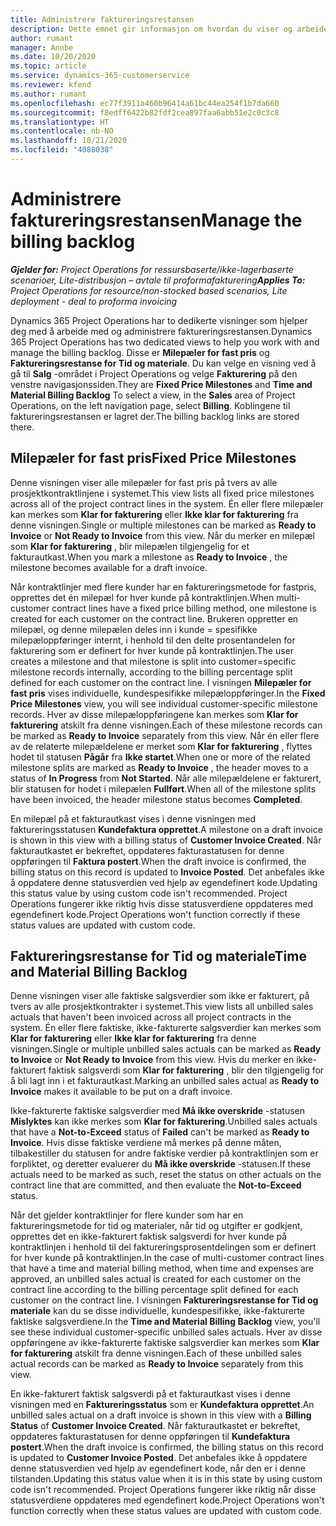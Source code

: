 ```yaml
---
title: Administrere faktureringsrestansen
description: Dette emnet gir informasjon om hvordan du viser og arbeider med faktureringsrestansen i Project Operations.
author: rumant
manager: Annbe
ms.date: 10/20/2020
ms.topic: article
ms.service: dynamics-365-customerservice
ms.reviewer: kfend
ms.author: rumant
ms.openlocfilehash: ec77f3911a460b96414a61bc44ea254f1b7da660
ms.sourcegitcommit: f8edff6422b82fdf2cea897faa6abb51e2c0c3c8
ms.translationtype: HT
ms.contentlocale: nb-NO
ms.lasthandoff: 10/21/2020
ms.locfileid: "4088038"
---
```

# <a name="manage-the-billing-backlog"></a><span data-ttu-id="b7389-103">Administrere faktureringsrestansen</span><span class="sxs-lookup"><span data-stu-id="b7389-103">Manage the billing backlog</span></span>

<span data-ttu-id="b7389-104">_**Gjelder for:** Project Operations for ressursbaserte/ikke-lagerbaserte scenarioer, Lite-distribusjon – avtale til proformafakturering_</span><span class="sxs-lookup"><span data-stu-id="b7389-104">_**Applies To:** Project Operations for resource/non-stocked based scenarios, Lite deployment - deal to proforma invoicing_</span></span>

<span data-ttu-id="b7389-105">Dynamics 365 Project Operations har to dedikerte visninger som hjelper deg med å arbeide med og administrere faktureringsrestansen.</span><span class="sxs-lookup"><span data-stu-id="b7389-105">Dynamics 365 Project Operations has two dedicated views to help you work with and manage the billing backlog.</span></span> <span data-ttu-id="b7389-106">Disse er **Milepæler for fast pris** og **Faktureringsrestanse for Tid og materiale**. Du kan velge en visning ved å gå til **Salg** -området i Project Operations og velge **Fakturering** på den venstre navigasjonssiden.</span><span class="sxs-lookup"><span data-stu-id="b7389-106">They are **Fixed Price Milestones** and **Time and Material Billing Backlog** To select a view, in the **Sales** area of Project Operations, on the left navigation page, select **Billing**.</span></span> <span data-ttu-id="b7389-107">Koblingene til faktureringsrestansen er lagret der.</span><span class="sxs-lookup"><span data-stu-id="b7389-107">The billing backlog links are stored there.</span></span>

## <a name="fixed-price-milestones"></a><span data-ttu-id="b7389-108">Milepæler for fast pris</span><span class="sxs-lookup"><span data-stu-id="b7389-108">Fixed Price Milestones</span></span>

<span data-ttu-id="b7389-109">Denne visningen viser alle milepæler for fast pris på tvers av alle prosjektkontraktlinjene i systemet.</span><span class="sxs-lookup"><span data-stu-id="b7389-109">This view lists all fixed price milestones across all of the project contract lines in the system.</span></span> <span data-ttu-id="b7389-110">Én eller flere milepæler kan merkes som **Klar for fakturering** eller **Ikke klar for fakturering** fra denne visningen.</span><span class="sxs-lookup"><span data-stu-id="b7389-110">Single or multiple milestones can be marked as **Ready to Invoice** or **Not Ready to Invoice** from this view.</span></span> <span data-ttu-id="b7389-111">Når du merker en milepæl som **Klar for fakturering** , blir milepælen tilgjengelig for et fakturautkast.</span><span class="sxs-lookup"><span data-stu-id="b7389-111">When you mark a milestone as **Ready to Invoice** , the milestone becomes available for a draft invoice.</span></span>

<span data-ttu-id="b7389-112">Når kontraktlinjer med flere kunder har en faktureringsmetode for fastpris, opprettes det én milepæl for hver kunde på kontraktlinjen.</span><span class="sxs-lookup"><span data-stu-id="b7389-112">When multi-customer contract lines have a fixed price billing method, one milestone is created for each customer on the contract line.</span></span> <span data-ttu-id="b7389-113">Brukeren oppretter en milepæl, og denne milepælen deles inn i kunde = spesifikke milepæloppføringer internt, i henhold til den delte prosentandelen for fakturering som er definert for hver kunde på kontraktlinjen.</span><span class="sxs-lookup"><span data-stu-id="b7389-113">The user creates a milestone and that milestone is split into customer=specific milestone records internally, according to the billing percentage split defined for each customer on the contract line.</span></span> <span data-ttu-id="b7389-114">I visningen **Milepæler for fast pris** vises individuelle, kundespesifikke milepæloppføringer.</span><span class="sxs-lookup"><span data-stu-id="b7389-114">In the **Fixed Price Milestones** view, you will see individual customer-specific milestone records.</span></span> <span data-ttu-id="b7389-115">Hver av disse milepæloppføringene kan merkes som **Klar for fakturering** atskilt fra denne visningen.</span><span class="sxs-lookup"><span data-stu-id="b7389-115">Each of these milestone records can be marked as **Ready to Invoice** separately from this view.</span></span> <span data-ttu-id="b7389-116">Når én eller flere av de relaterte milepældelene er merket som **Klar for fakturering** , flyttes hodet til statusen **Pågår** fra **Ikke startet**.</span><span class="sxs-lookup"><span data-stu-id="b7389-116">When one or more of the related milestone splits are marked as **Ready to Invoice** , the header moves to a status of **In Progress** from **Not Started**.</span></span> <span data-ttu-id="b7389-117">Når alle milepældelene er fakturert, blir statusen for hodet i milepælen **Fullført**.</span><span class="sxs-lookup"><span data-stu-id="b7389-117">When all of the milestone splits have been invoiced, the header milestone status becomes **Completed**.</span></span>

<span data-ttu-id="b7389-118">En milepæl på et fakturautkast vises i denne visningen med faktureringsstatusen **Kundefaktura opprettet**.</span><span class="sxs-lookup"><span data-stu-id="b7389-118">A milestone on a draft invoice is shown in this view with a billing status of **Customer Invoice Created**.</span></span> <span data-ttu-id="b7389-119">Når fakturautkastet er bekreftet, oppdateres fakturastatusen for denne oppføringen til **Faktura postert**.</span><span class="sxs-lookup"><span data-stu-id="b7389-119">When the draft invoice is confirmed, the billing status on this record is updated to **Invoice Posted**.</span></span> <span data-ttu-id="b7389-120">Det anbefales ikke å oppdatere denne statusverdien ved hjelp av egendefinert kode.</span><span class="sxs-lookup"><span data-stu-id="b7389-120">Updating this status value by using custom code isn't recommended.</span></span> <span data-ttu-id="b7389-121">Project Operations fungerer ikke riktig hvis disse statusverdiene oppdateres med egendefinert kode.</span><span class="sxs-lookup"><span data-stu-id="b7389-121">Project Operations won't function correctly if these status values are updated with custom code.</span></span>

## <a name="time-and-material-billing-backlog"></a><span data-ttu-id="b7389-122">Faktureringsrestanse for Tid og materiale</span><span class="sxs-lookup"><span data-stu-id="b7389-122">Time and Material Billing Backlog</span></span>

<span data-ttu-id="b7389-123">Denne visningen viser alle faktiske salgsverdier som ikke er fakturert, på tvers av alle prosjektkontrakter i systemet.</span><span class="sxs-lookup"><span data-stu-id="b7389-123">This view lists all unbilled sales actuals that haven't been invoiced across all project contracts in the system.</span></span> <span data-ttu-id="b7389-124">Én eller flere faktiske, ikke-fakturerte salgsverdier kan merkes som **Klar for fakturering** eller **Ikke klar for fakturering** fra denne visningen.</span><span class="sxs-lookup"><span data-stu-id="b7389-124">Single or multiple unbilled sales actuals can be marked as **Ready to Invoice** or **Not Ready to Invoice** from this view.</span></span> <span data-ttu-id="b7389-125">Hvis du merker en ikke-fakturert faktisk salgsverdi som **Klar for fakturering** , blir den tilgjengelig for å bli lagt inn i et fakturautkast.</span><span class="sxs-lookup"><span data-stu-id="b7389-125">Marking an unbilled sales actual as **Ready to Invoice** makes it available to be put on a draft invoice.</span></span>

<span data-ttu-id="b7389-126">Ikke-fakturerte faktiske salgsverdier med **Må ikke overskride** -statusen **Mislyktes** kan ikke merkes som **Klar for fakturering**.</span><span class="sxs-lookup"><span data-stu-id="b7389-126">Unbilled sales actuals that have a **Not-to-Exceed** status of **Failed** can't be marked as **Ready to Invoice**.</span></span> <span data-ttu-id="b7389-127">Hvis disse faktiske verdiene må merkes på denne måten, tilbakestiller du statusen for andre faktiske verdier på kontraktlinjen som er forpliktet, og deretter evaluerer du **Må ikke overskride** -statusen.</span><span class="sxs-lookup"><span data-stu-id="b7389-127">If these actuals need to be marked as such, reset the status on other actuals on the contract line that are committed, and then evaluate the **Not-to-Exceed** status.</span></span>

<span data-ttu-id="b7389-128">Når det gjelder kontraktlinjer for flere kunder som har en faktureringsmetode for tid og materialer, når tid og utgifter er godkjent, opprettes det en ikke-fakturert faktisk salgsverdi for hver kunde på kontraktlinjen i henhold til del faktureringsprosentdelingen som er definert for hver kunde på kontraktlinjen.</span><span class="sxs-lookup"><span data-stu-id="b7389-128">In the case of multi-customer contract lines that have a time and material billing method, when time and expenses are approved, an unbilled sales actual is created for each customer on the contract line according to the billing percentage split defined for each customer on the contract line.</span></span> <span data-ttu-id="b7389-129">I visningen **Faktureringsrestanse for Tid og materiale** kan du se disse individuelle, kundespesifikke, ikke-fakturerte faktiske salgsverdiene.</span><span class="sxs-lookup"><span data-stu-id="b7389-129">In the **Time and Material Billing Backlog** view, you'll see these individual customer-specific unbilled sales actuals.</span></span> <span data-ttu-id="b7389-130">Hver av disse oppføringene av ikke-fakturerte faktiske salgsverdier kan merkes som **Klar for fakturering** atskilt fra denne visningen.</span><span class="sxs-lookup"><span data-stu-id="b7389-130">Each of these unbilled sales actual records can be marked as **Ready to Invoice** separately from this view.</span></span>

<span data-ttu-id="b7389-131">En ikke-fakturert faktisk salgsverdi på et fakturautkast vises i denne visningen med en **Faktureringsstatus** som er **Kundefaktura opprettet**.</span><span class="sxs-lookup"><span data-stu-id="b7389-131">An unbilled sales actual on a draft invoice is shown in this view with a **Billing Status** of **Customer Invoice Created**.</span></span> <span data-ttu-id="b7389-132">Når fakturautkastet er bekreftet, oppdateres fakturastatusen for denne oppføringen til **Kundefaktura postert**.</span><span class="sxs-lookup"><span data-stu-id="b7389-132">When the draft invoice is confirmed, the billing status on this record is updated to **Customer Invoice Posted**.</span></span> <span data-ttu-id="b7389-133">Det anbefales ikke å oppdatere denne statusverdien ved hjelp av egendefinert kode, når den er i denne tilstanden.</span><span class="sxs-lookup"><span data-stu-id="b7389-133">Updating this status value when it is in this state by using custom code isn't recommended.</span></span> <span data-ttu-id="b7389-134">Project Operations fungerer ikke riktig når disse statusverdiene oppdateres med egendefinert kode.</span><span class="sxs-lookup"><span data-stu-id="b7389-134">Project Operations won't function correctly when these status values are updated with custom code.</span></span>
